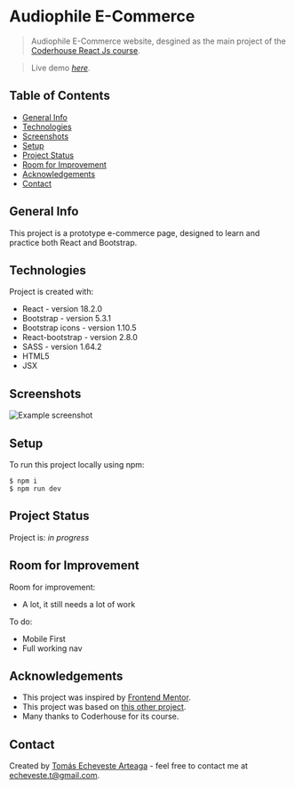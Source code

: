 # Audiophile E-Commerce

> Audiophile E-Commerce website, desgined as the main project of the <a href="https://www.coderhouse.com/online/reactjs" target="_blank" rel="noopener">Coderhouse React Js course</a>.

> Live demo [_here_](https://audiophile-ecommerce-faradar.vercel.app/).

## Table of Contents

- [General Info](#general-info)
- [Technologies](#technologies)
- [Screenshots](#screenshots)
- [Setup](#setup)
- [Project Status](#project-status)
- [Room for Improvement](#room-for-improvement)
- [Acknowledgements](#acknowledgements)
- [Contact](#contact)

## General Info

This project is a prototype e-commerce page, designed to learn and practice both React and Bootstrap.

## Technologies

Project is created with:

- React - version 18.2.0
- Bootstrap - version 5.3.1
- Bootstrap icons - version 1.10.5
- React-bootstrap - version 2.8.0
- SASS - version 1.64.2
- HTML5
- JSX

## Screenshots

![Example screenshot](./img/screenshot.png)

## Setup

To run this project locally using npm:

```
$ npm i
$ npm run dev
```

## Project Status

Project is: _in progress_

## Room for Improvement

Room for improvement:

- A lot, it still needs a lot of work

To do:

- Mobile First
- Full working nav

## Acknowledgements

- This project was inspired by <a href="https://www.frontendmentor.io/challenges/audiophile-ecommerce-website-C8cuSd_wx" target="_blank" rel="noopener">Frontend Mentor</a>.
- This project was based on <a href="https://github.com/mbart13/audiophile-ecommerce-website">this other project</a>.
- Many thanks to Coderhouse for its course.

## Contact

Created by <a href="https://github.com/faradar" target="_blank" rel="noopener">Tomás Echeveste Arteaga</a> - feel free to contact me at <echeveste.t@gmail.com>.
